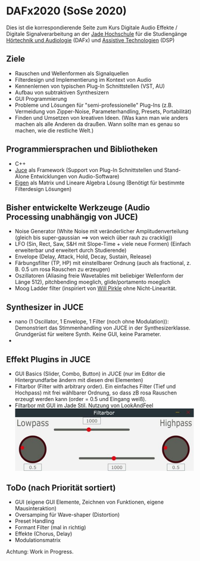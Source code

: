 # DAFx2020 (SoSe 2020)

Dies ist die korrespondierende Seite zum Kurs Digitale Audio Effekte / Digitale Signalverarbeitung an der [Jade Hochschule](https://www.jade-hs.de/) für die Studiengänge [Hörtechnik und Audiologie](https://www.jade-hs.de/tgm/studium/ha/) (DAFx) und [Assistive Technologien](https://www.jade-hs.de/tgm/studium/at/) (DSP)

## Ziele

* Rauschen und Wellenformen als Signalquellen
* Filterdesign und Implementierung im Kontext von Audio
* Kennenlernen von typischen Plug-In Schnittstellen (VST, AU)
* Aufbau von subtraktiven Synthesizern
* GUI Programmierung
* Probleme und Lösungen für "semi-professionelle" Plug-Ins (z.B. Vermeidung von Zipper-Noise, Parameterhandling, Presets, Portabilität)
* Finden und Umsetzen von kreativen Ideen. (Was kann man wie anders machen als alle Anderen da draußen. Wann sollte man es genau so machen, wie die restliche Welt.)

## Programmiersprachen und Bibliotheken

* C++
* [Juce](https://juce.com/) als Framework (Support von Plug-In Schnittstellen und Stand-Alone Entwicklungen von Audio-Software)
* [Eigen](http://eigen.tuxfamily.org/) als Matrix und Lineare Algebra Lösung (Benötigt für bestimmte Filterdesign Lösungen)

## Bisher entwickelte Werkzeuge (Audio Processing unabhängig von JUCE)

* Noise Generator (White Noise mit veränderlicher Amplitudenverteilung (gleich bis super-gaussian ==> von weich über rauh zu cracklig))
* LFO (Sin, Rect, Saw, S&H mit Slope-Time + viele neue Formen) (Einfach erweiterbar und erweitert durch Studierende)
* Envelope (Delay, Attack, Hold, Decay, Sustain, Release)
* Färbungsfilter (TP, HP) mit einstellbarer Ordnung (auch als fractional, z. B. 0.5 um rosa Rauschen zu erzeugen)
* Oszillatoren (Aliasing freie Wavetables mit beliebiger Wellenform der Länge 512), pitchbending moeglich, glide/portamento moeglich
* Moog Ladder filter (inspiriert von [Will Pirkle](https://www.willpirkle.com/) ohne Nicht-Linearität.

## Synthesizer in JUCE

* nano (1 Oscillator, 1 Envelope, 1 Filter (noch ohne Modulation)): Demonstriert das Stimmenhandling von JUCE in der Synthesizerklasse. Grundgerüst für weitere Synth. Keine GUI, keine Parameter.
* 

## Effekt Plugins in JUCE

* GUI Basics (Slider, Combo, Button) in JUCE (nur im Editor die Hintergrundfarbe ändern mit diesen drei Elementen)
* Filtarbor (Filter with arbitrary order).  Ein einfaches Filter (Tief und Hochpass) mit frei wählbarer Ordnung, so dass zB rosa Rauschen erzeugt werden kann (order = 0.5 und Eingang weiß).  
* Filtarbor mit GUI im Jade Stil. Nutzung von LookAndFeel ![FiltarborMitGUI](/img/FiltarborJadeGui.jpg)

## ToDo (nach Priorität sortiert)

* GUI (eigene GUI Elemente, Zeichnen von Funktionen, eigene Mausinteraktion)
* Oversamping für Wave-shaper (Distortion)
* Preset Handling
* Formant Filter (mal in richtig)
* Effekte (Chorus, Delay)
* Modulationsmatrix

Achtung: Work in Progress.
